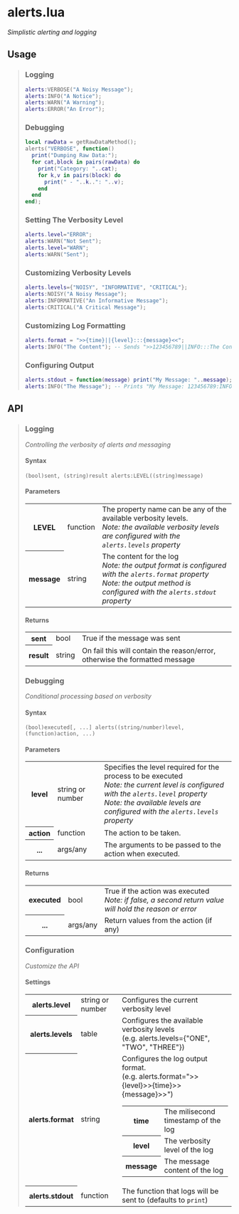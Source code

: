 # alerts.lua
*Simplistic alerting and logging*

## Usage

> ### Logging
> ```lua
> alerts:VERBOSE("A Noisy Message");
> alerts:INFO("A Notice");
> alerts:WARN("A Warning");
> alerts:ERROR("An Error");
> ```
>
> ### Debugging
> ```lua
> local rawData = getRawDataMethod();
> alerts("VERBOSE", function()
>   print("Dumping Raw Data:");
>   for cat,block in pairs(rawData) do
>     print("Category: "..cat);
>     for k,v in pairs(block) do
>       print(" - "..k..": "..v);
>     end
>   end
> end);
> ```
>
> ### Setting The Verbosity Level
> ```lua
> alerts.level="ERROR";
> alerts:WARN("Not Sent");
> alerts.level="WARN";
> alerts:WARN("Sent");
> ```
>
> ### Customizing Verbosity Levels
> ```lua
> alerts.levels={"NOISY", "INFORMATIVE", "CRITICAL"};
> alerts:NOISY("A Noisy Message");
> alerts:INFORMATIVE("An Informative Message");
> alerts:CRITICAL("A Critical Message");
> ```
>
> ### Customizing Log Formatting
> ```lua
> alerts.format = ">>{time}||{level}:::{message}<<";
> alerts:INFO("The Content"); -- Sends ">>123456789||INFO:::The Content<<" to alert.stdout
> ```
>
> ### Configuring Output
> ```lua
> alerts.stdout = function(message) print("My Message: "..message); end;
> alerts:INFO("The Message"); -- Prints "My Message: 123456789:INFO:The Message"
> ```

## API

> ### Logging
> *Controlling the verbosity of alerts and messaging*
> 
> #### Syntax
> `(bool)sent, (string)result alerts:LEVEL((string)message)`
>
> #### Parameters
> <table>
>   <tr><th>LEVEL</th><td>function</td><td>
>     The property name can be any of the available verbosity levels.<br />
>     <em>Note: the available verbosity levels are configured with the <code>alerts.levels</code> property</em>
>   </td></tr>
>   <tr><th>message</th><td>string</td><td>
>     The content for the log<br />
>     <em>Note: the output format is configured with the <code>alerts.format</code> property</em><br />
>     <em>Note: the output method is configured with the <code>alerts.stdout</code> property</em>
>   </td></tr>
> </table>
>
> #### Returns
> <table>
>   <tr><th>sent</th><td>bool</td><td>
>     True if the message was sent
>   </td></tr>
>   <tr><th>result</th><td>string</td><td>
>     On fail this will contain the reason/error, otherwise the formatted message
>   </td></tr>
> </table>
>
> ### Debugging
> *Conditional processing based on verbosity*
>
> #### Syntax
> `(bool)executed[, ...] alerts((string/number)level, (function)action, ...)`
>
> #### Parameters
> <table>
>   <tr><th>level</th><td>string or number</td><td>
>     Specifies the level required for the process to be executed<br />
>     <em>Note: the current level is configured with the <code>alerts.level</code> property</em><br />
>     <em>Note: the available levels are configured with the <code>alerts.levels</code> property</em><br />
>   </td></tr>
>   <tr><th>action</th><td>function</td><td>
>     The action to be taken.
>   </td></tr>
>   <tr><th>...</th><td>args/any</td><td>
>     The arguments to be passed to the action when executed.
>   </td></tr>
> </table>
>
> #### Returns
> <table>
>   <tr><th>executed</th><td>bool</td><td>
>     True if the action was executed<br />
>     <em>Note: if false, a second return value will hold the reason or error</em>
>   </td></tr>
>   <tr><th>...</th><td>args/any</td><td>
>     Return values from the action (if any)
>   </td></tr>
> </table>
>
> ### Configuration
> *Customize the API*
>
> #### Settings
> <table>
>   <tr><th>alerts.level</th><td>string or number</td><td>Configures the current verbosity level</td></tr>
>   <tr><th>alerts.levels</th><td>table</td><td>
>     Configures the available verbosity levels<br /> 
>     (e.g. alerts.levels={"ONE", "TWO", "THREE"})</td></tr>
>   <tr><th>alerts.format</th><td>string</td><td>
>     Configures the log output format.<br /> 
>     (e.g. alerts.format=">>{level}>>{time}>>{message}>>")
>     <table>
>       <tr><th>time</th><td>The milisecond timestamp of the log</td></tr>
>       <tr><th>level</th><td>The verbosity level of the log</td></tr>
>       <tr><th>message</th><td>The message content of the log</td></tr>
>     </table>
>   </td></tr>
>   <tr><th>alerts.stdout</th><td>function</td><td>The function that logs will be sent to (defaults to <code>print</code>)</td></tr>
> </table>